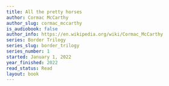 ```yaml
---
title: All the pretty horses
author: Cormac McCarthy
author_slug: cormac_mccarthy
is_audiobook: false
author_info: https://en.wikipedia.org/wiki/Cormac_McCarthy
series: Border Trilogy
series_slug: border_trilogy
series_number: 1
started: January 1, 2022
year_finished: 2022
read_status: Read
layout: book
---
```

